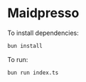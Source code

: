 # Maidpresso

To install dependencies:

```bash
bun install
```

To run:

```bash
bun run index.ts
```
